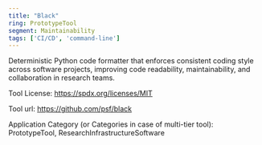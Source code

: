 ```yaml
---
title: "Black"
ring: PrototypeTool
segment: Maintainability
tags: ['CI/CD', 'command-line']
---
```

Deterministic Python code formatter that enforces consistent coding style across software projects, improving code readability, maintainability, and collaboration in research teams.

Tool License: https://spdx.org/licenses/MIT

Tool url: https://github.com/psf/black

Application Category (or Categories in case of multi-tier tool): PrototypeTool, ResearchInfrastructureSoftware
